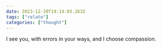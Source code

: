 ```yaml
---
date: 2023-12-30T19:14:03.263Z
tags: ["relate"]
categories: ["thought"]
---
```

I see you, with errors in your ways, and I choose compassion.
